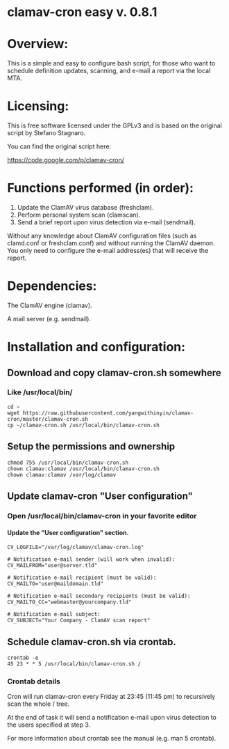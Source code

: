 clamav-cron easy v. 0.8.1
=========

# Overview:

This is a simple and easy to configure bash script, for those who want to schedule definition updates, scanning, and e-mail a report via the local MTA.

# Licensing:

This is free software licensed under the GPLv3 and is based on the original script by Stefano Stagnaro.

You can find the original script here:

https://code.google.com/p/clamav-cron/

# Functions performed (in order):

1. Update the ClamAV virus database (freshclam).
2. Perform personal system scan (clamscan).
3. Send a brief report upon virus detection via e-mail (sendmail).

Without any knowledge about ClamAV configuration files (such as clamd.conf or freshclam.conf) and without running the ClamAV daemon. You only need to configure the e-mail address(es) that will receive the report.

# Dependencies:

The ClamAV engine (clamav).

A mail server (e.g. sendmail).

# Installation and configuration:

## Download and copy clamav-cron.sh somewhere
### Like /usr/local/bin/

```
cd ~
wget https://raw.githubusercontent.com/yangwithinyin/clamav-cron/master/clamav-cron.sh
cp ~/clamav-cron.sh /usr/local/bin/clamav-cron.sh
```

## Setup the permissions and ownership

```
chmod 755 /usr/local/bin/clamav-cron.sh
chown clamav:clamav /usr/local/bin/clamav-cron.sh
chown clamav:clamav /var/log/clamav
```
## Update clamav-cron "User configuration"
### Open /usr/local/bin/clamav-cron in your favorite editor
#### Update the "User configuration" section.

```
CV_LOGFILE="/var/log/clamav/clamav-cron.log" 

# Notification e-mail sender (will work when invalid):
CV_MAILFROM="user@server.tld" 

# Notification e-mail recipient (must be valid):
CV_MAILTO="user@maildomain.tld" 

# Notification e-mail secondary recipients (must be valid):
CV_MAILTO_CC="webmaster@yourcompany.tld" 

# Notification e-mail subject:
CV_SUBJECT="Your Company - ClamAV scan report" 
```

## Schedule clamav-cron.sh via crontab.

```
crontab -e 
45 23 * * 5 /usr/local/bin/clamav-cron.sh /
```

### Crontab details

Cron will run clamav-cron every Friday at 23:45 (11:45 pm) to recursively scan the whole / tree. 

At the end of task it will send a notification e-mail upon virus detection to the users specified at step 3. 

For more information about crontab see the manual (e.g. man 5 crontab).
